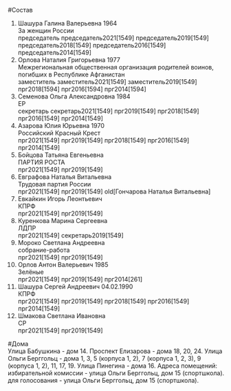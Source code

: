 #Состав  
1. Шашура Галина Валерьевна 1964  
    За женщин России  
    председатель председатель2021[1549] председатель2019[1549] председатель2018[1549] председатель2016[1549] председатель2014[1549]  
2. Орлова Наталия Григорьевна 1977  
    Межрегиональная общественная организация родителей воинов, погибших в Республике Афганистан  
    заместитель заместитель2021[1549] заместитель2019[1549] прг2018[1594] прг2016[1594] прг2014[1594]  
3. Семенова Ольга Александровна 1984  
    ЕР  
    секретарь секретарь2021[1549] прг2019[1549] прг2018[1549] прг2016[1549] прг2014[1549]  
4. Азарова Юлия Юрьевна 1970  
    Российский Красный Крест  
    прг2021[1549] прг2019[1549] прг2018[1549] прг2016[1549] прг2014[1549]  
5. Бойцова Татьяна Евгеньевна  
    ПАРТИЯ РОСТА  
    прг2021[1549] прг2019[1549]  
6. Евграфова Наталья Витальевна  
    Трудовая партия России  
    прг2021[1549] прг2019[1549] old[Гончарова Наталья Витальевна]  
7. Евкайкин Игорь Леонтьевич  
    КПРФ  
    прг2021[1549] прг2019[1549]  
8. Куренкова Марина Сергеевна  
    ЛДПР  
    прг2021[1549] секретарь2019[1549]  
9. Мороко Светлана Андреевна  
    собрание-работа  
    прг2021[1549] прг2019[1549]  
10. Орлов Антон Валерьевич 1985  
    Зелёные  
    прг2021[1549] прг2019[1549] прг2014[261]  
11. Шашура Сергей Андреевич 04.02.1990  
    КПРФ  
    прг2021[1549] прг2019[1549] прг2018[1549] прг2016[1549] прг2014[1549]  
12. Шмакова Светлана Ивановна  
    СР  
    прг2021[1549] прг2019[1549]  
  
#Дома  
Улица Бабушкина - дом 14. Проспект Елизарова - дома 18, 20, 24. Улица Ольги Берггольц - дома 1, 3, 5 (корпуса 1, 2), 7 (корпуса 1, 2, 3), 9 (корпуса 1, 2), 11, 17, 19. Улица Пинегина - дома 16. Адреса помещений: избирательной комиссии - улица Ольги Берггольц, дом 15 (спортшкола). для голосования - улица Ольги Берггольц, дом 15 (спортшкола).  
  
